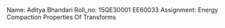 Name: Aditya Bhandari
Roll_no: 15QE30001
EE60033 Assignment: Energy Compaction Properties Of Transforms
